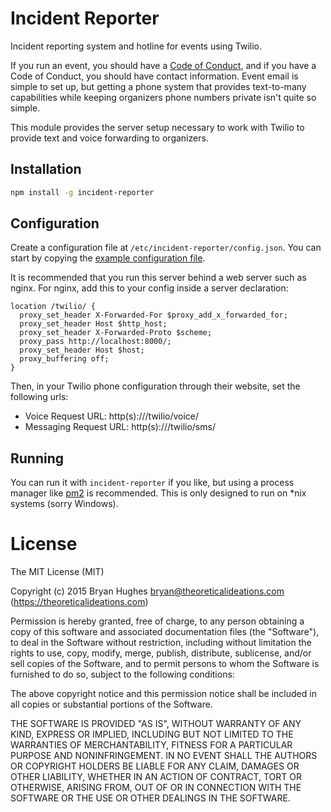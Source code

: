 Incident Reporter
=================

Incident reporting system and hotline for events using Twilio.

If you run an event, you should have a [Code of Conduct](http://www.ashedryden.com/blog/codes-of-conduct-101-faq), and if you have a Code of Conduct, you should have contact information. Event email is simple to set up, but getting a phone system that provides text-to-many capabilities while keeping organizers phone numbers private isn't quite so simple.

This module provides the server setup necessary to work with Twilio to provide text and voice forwarding to organizers.

## Installation

```Bash
npm install -g incident-reporter
```

## Configuration

Create a configuration file at ```/etc/incident-reporter/config.json```. You can start by copying the [example configuration file](config.example.json).

It is recommended that you run this server behind a web server such as nginx. For nginx, add this to your config inside a server declaration:

```
location /twilio/ {
  proxy_set_header X-Forwarded-For $proxy_add_x_forwarded_for;
  proxy_set_header Host $http_host;
  proxy_set_header X-Forwarded-Proto $scheme;
  proxy_pass http://localhost:8000/;
  proxy_set_header Host $host;
  proxy_buffering off;
}
```

Then, in your Twilio phone configuration through their website, set the following urls:
- Voice Request URL: http(s)://<your server here>/twilio/voice/
- Messaging Request URL: http(s)://<your server here>/twilio/sms/

## Running

You can run it with ```incident-reporter``` if you like, but using a process manager like [pm2](https://github.com/Unitech/pm2) is recommended. This is only designed to run on *nix systems (sorry Windows).

License
=======

The MIT License (MIT)

Copyright (c) 2015 Bryan Hughes bryan@theoreticalideations.com (https://theoreticalideations.com)

Permission is hereby granted, free of charge, to any person obtaining a copy
of this software and associated documentation files (the "Software"), to deal
in the Software without restriction, including without limitation the rights
to use, copy, modify, merge, publish, distribute, sublicense, and/or sell
copies of the Software, and to permit persons to whom the Software is
furnished to do so, subject to the following conditions:

The above copyright notice and this permission notice shall be included in
all copies or substantial portions of the Software.

THE SOFTWARE IS PROVIDED "AS IS", WITHOUT WARRANTY OF ANY KIND, EXPRESS OR
IMPLIED, INCLUDING BUT NOT LIMITED TO THE WARRANTIES OF MERCHANTABILITY,
FITNESS FOR A PARTICULAR PURPOSE AND NONINFRINGEMENT. IN NO EVENT SHALL THE
AUTHORS OR COPYRIGHT HOLDERS BE LIABLE FOR ANY CLAIM, DAMAGES OR OTHER
LIABILITY, WHETHER IN AN ACTION OF CONTRACT, TORT OR OTHERWISE, ARISING FROM,
OUT OF OR IN CONNECTION WITH THE SOFTWARE OR THE USE OR OTHER DEALINGS IN
THE SOFTWARE.
